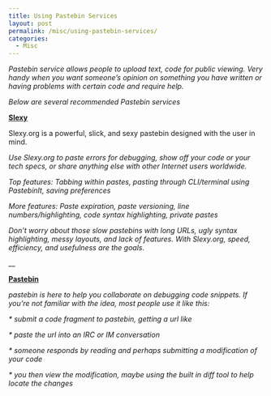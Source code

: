 ```yaml
---
title: Using Pastebin Services
layout: post
permalink: /misc/using-pastebin-services/
categories:
  - Misc
---
```

_Pastebin service allows people to upload text, code for public viewing. Very handy when you want someone&#8217;s opinion on something you have written or having problems with certain code and require help._

_Below are several recommended Pastebin services_

<a title="slexy pastebin" href="http://www.slexy.org" target="_blank"><strong>Slexy</strong></a>

Slexy.org is a powerful, slick, and sexy pastebin designed with the user in mind.

_Use Slexy.org to paste errors for debugging, show off your code or your tech specs, or share anything else with other Internet users worldwide._

_Top features: Tabbing within pastes, pasting through CLI/terminal using PastebinIt, saving preferences_

_More features: Paste expiration, paste versioning, line numbers/highlighting, code syntax highlighting, private pastes_

_Don&#8217;t worry about those slow pastebins with long URLs, ugly syntax highlighting, messy layouts, and lack of features. With Slexy.org, speed, efficiency, and usefulness are the goals._

__
  
<a title="Pastebin" href="http://www.pastebin.com" target="_blank"><strong>Pastebin</strong></a>

_pastebin is here to help you collaborate on debugging code snippets. If you&#8217;re not familiar with the idea, most people use it like this:_

_* submit a code fragment to pastebin, getting a url like_ 
  
 _* paste the url into an IRC or IM conversation_
  
 _* someone responds by reading and perhaps submitting a modification of your code_
  
 _* you then view the modification, maybe using the built in diff tool to help locate the changes_

&nbsp;
